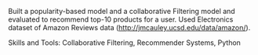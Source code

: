 Built a popularity-based model and a collaborative Filtering model and evaluated to recommend top-10 products for a user.
Used Electronics dataset of Amazon Reviews data (http://jmcauley.ucsd.edu/data/amazon/).

Skills and Tools:
Collaborative Filtering, Recommender Systems, Python
